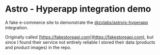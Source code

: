 # Astro - Hyperapp integration demo

A fake e-commerce site to demonstrate the [@zxlabs/astrojs-hyperapp](https://github.com/zaceno/zx-astrojs-hyperapp) integration.

Originally called [https://fakestoreapi.com](https://fakestoreapi.com), but since I found their service not entirely reliable I stored their data (products and product images) in the repo.
